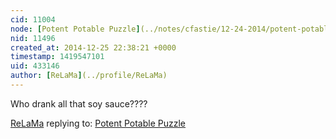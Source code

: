 ```yaml
---
cid: 11004
node: [Potent Potable Puzzle](../notes/cfastie/12-24-2014/potent-potable-puzzle)
nid: 11496
created_at: 2014-12-25 22:38:21 +0000
timestamp: 1419547101
uid: 433146
author: [ReLaMa](../profile/ReLaMa)
---
```


Who drank all that soy sauce????

[ReLaMa](../profile/ReLaMa) replying to: [Potent Potable Puzzle](../notes/cfastie/12-24-2014/potent-potable-puzzle)

